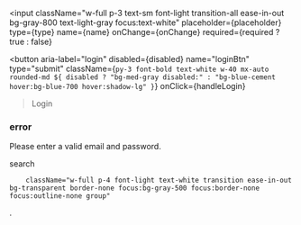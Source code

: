 <input
className="w-full p-3 text-sm font-light transition-all ease-in-out bg-gray-800 text-light-gray focus:text-white"
placeholder={placeholder}
type={type}
name={name}
onChange={onChange}
required={required ? true : false}

> </input>

<button
aria-label="login"
disabled={disabled}
name="loginBtn"
type="submit"
className={`py-3 font-bold text-white w-40 mx-auto rounded-md ${
disabled
    ? "bg-med-gray disabled:"
    : "bg-blue-cement  hover:bg-blue-700 hover:shadow-lg"
}`}
onClick={handleLogin}

> Login
> </button>

### error

<p
className="mx-auto mt-4 text-sm text-center text-red-700"
style={{ opacity: `${showErr ? 1 : 0}` }}
>
Please enter a valid email and password.
</p>

search

        className="w-full p-4 font-light text-white transition ease-in-out bg-transparent border-none focus:bg-gray-500 focus:border-none focus:outline-none group"

.
